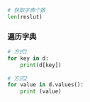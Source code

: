 ``` python
# 获取字典个数
len(reslut)
```



### 遍历字典

``` python
# 方式1
for key in d:
	print(d[key])
  
# 方式2
for value in d.values():
	print (value)
```

